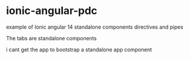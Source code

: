 # ionic-angular-pdc
example of Ionic angular 14 standalone components directives and pipes

The tabs are standalone components

i cant get the app to bootstrap a standalone app component
